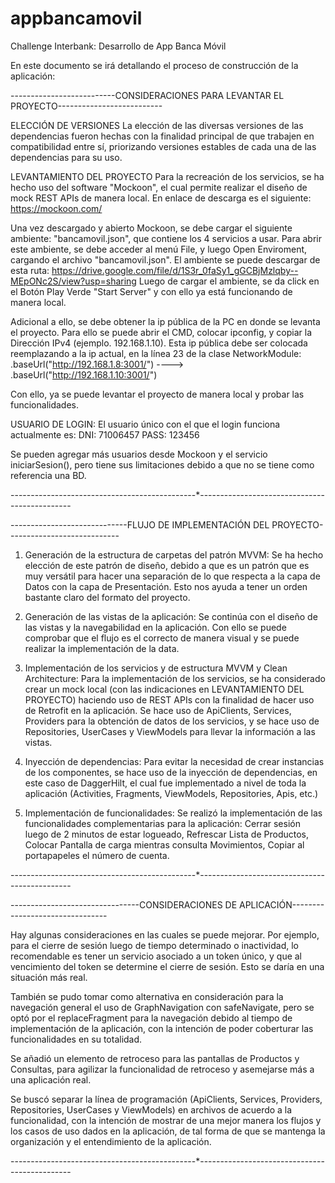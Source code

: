 # appbancamovil
Challenge Interbank: Desarrollo de App Banca Móvil

En este documento se irá detallando el proceso de construcción de la aplicación:

--------------------------CONSIDERACIONES PARA LEVANTAR EL PROYECTO--------------------------

ELECCIÓN DE VERSIONES
La elección de las diversas versiones de las dependencias fueron hechas con la finalidad principal de que trabajen en compatibilidad entre sí,
priorizando versiones estables de cada una de las dependencias para su uso.

LEVANTAMIENTO DEL PROYECTO
Para la recreación de los servicios, se ha hecho uso del software "Mockoon", el cual permite realizar el diseño de mock REST APIs de manera local.
En enlace de descarga es el siguiente: https://mockoon.com/

Una vez descargado y abierto Mockoon, se debe cargar el siguiente ambiente: "bancamovil.json", que contiene los 4 servicios a usar.
Para abrir este ambiente, se debe acceder al menú File, y luego Open Enviroment, cargando el archivo "bancamovil.json".
El ambiente se puede descargar de esta ruta: https://drive.google.com/file/d/1S3r_0faSy1_gGCBjMzlqby--MEpONc2S/view?usp=sharing
Luego de cargar el ambiente, se da click en el Botón Play Verde "Start Server" y con ello ya está funcionando de manera local.

Adicional a ello, se debe obtener la ip pública de la PC en donde se levanta el proyecto. Para ello se puede abrir el CMD, colocar ipconfig, y copiar
la Dirección IPv4 (ejemplo. 192.168.1.10).
Esta ip pública debe ser colocada reemplazando a la ip actual, en la línea 23 de la clase NetworkModule:
.baseUrl("http://192.168.1.8:3001/")  ---->  .baseUrl("http://192.168.1.10:3001/")

Con ello, ya se puede levantar el proyecto de manera local y probar las funcionalidades.

USUARIO DE LOGIN:
El usuario único con el que el login funciona actualmente es:
DNI: 71006457
PASS: 123456

Se pueden agregar más usuarios desde Mockoon y el servicio iniciarSesion(), pero tiene sus limitaciones debido a que no se tiene como referencia una BD.

----------------------------------------------*----------------------------------------------

-----------------------------FLUJO DE IMPLEMENTACIÓN DEL PROYECTO----------------------------

1. Generación de la estructura de carpetas del patrón MVVM:
    Se ha hecho elección de este patrón de diseño, debido a que es un patrón que es muy versátil para hacer una separación de lo que respecta
    a la capa de Datos con la capa de Presentación. Esto nos ayuda a tener un orden bastante claro del formato del proyecto.

2. Generación de las vistas de la aplicación:
    Se continúa con el diseño de las vistas y la navegabilidad en la aplicación. Con ello se puede comprobar que el flujo es el correcto
    de manera visual y se puede realizar la implementación de la data.

3. Implementación de los servicios y de estructura MVVM y Clean Architecture: 
    Para la implementación de los servicios, se ha considerado crear un mock local (con las indicaciones en LEVANTAMIENTO DEL PROYECTO) haciendo uso de REST APIs
    con la finalidad de hacer uso de Retrofit en la aplicación. Se hace uso de ApiClients, Services, Providers para la obtención de datos de los servicios,
    y se hace uso de Repositories, UserCases y ViewModels para llevar la información a las vistas.

4. Inyección de dependencias:
    Para evitar la necesidad de crear instancias de los componentes, se hace uso de la inyección de dependencias, en este caso de DaggerHilt, el cual fue implementado
    a nivel de toda la aplicación (Activities, Fragments, ViewModels, Repositories, Apis, etc.)

5. Implementación de funcionalidades:
   Se realizó la implementación de las funcionalidades complementarias para la aplicación: Cerrar sesión luego de 2 minutos de estar logueado, Refrescar Lista de Productos,
   Colocar Pantalla de carga mientras consulta Movimientos, Copiar al portapapeles el número de cuenta.


----------------------------------------------*----------------------------------------------

--------------------------------CONSIDERACIONES DE APLICACIÓN--------------------------------

Hay algunas consideraciones en las cuales se puede mejorar. Por ejemplo, para el cierre de sesión luego de tiempo determinado o inactividad, lo recomendable es tener un servicio
asociado a un token único, y que al vencimiento del token se determine el cierre de sesión. Esto se daría en una situación más real.

También se pudo tomar como alternativa en consideración para la navegación general el uso de GraphNavigation con safeNavigate, pero se optó por el replaceFragment para la navegación debido 
al tiempo de implementación de la aplicación, con la intención de poder coberturar las funcionalidades en su totalidad.

Se añadió un elemento de retroceso para las pantallas de Productos y Consultas, para agilizar la funcionalidad de retroceso y asemejarse más a una aplicación real.

Se buscó separar la línea de programación (ApiClients, Services, Providers, Repositories, UserCases y ViewModels) en archivos de acuerdo a la funcionalidad, con la intención de mostrar
de una mejor manera los flujos y los casos de uso dados en la aplicación, de tal forma de que se mantenga la organización y el entendimiento de la aplicación.


----------------------------------------------*----------------------------------------------

